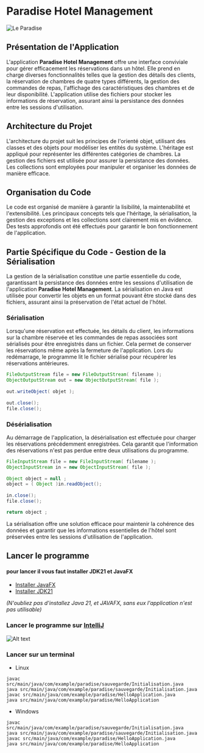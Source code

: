 # Paradise Hotel Management

![Le Paradise](https://github.com/AlphaxHotelxMikexEchoxDelta/Paradise/assets/95902084/5ffb6a1a-2734-4d31-ab0d-8a991d675694)

## Présentation de l'Application

L'application **Paradise Hotel Management** offre une interface conviviale pour gérer efficacement les réservations dans un hôtel. Elle prend en charge diverses fonctionnalités telles que la gestion des détails des clients, la réservation de chambres de quatre types différents, la gestion des commandes de repas, l'affichage des caractéristiques des chambres et de leur disponibilité. L'application utilise des fichiers pour stocker les informations de réservation, assurant ainsi la persistance des données entre les sessions d'utilisation.

## Architecture du Projet

L'architecture du projet suit les principes de l'orienté objet, utilisant des classes et des objets pour modéliser les entités du système. L'héritage est appliqué pour représenter les différentes catégories de chambres. La gestion des fichiers est utilisée pour assurer la persistance des données. Les collections sont employées pour manipuler et organiser les données de manière efficace.

## Organisation du Code

Le code est organisé de manière à garantir la lisibilité, la maintenabilité et l'extensibilité. Les principaux concepts tels que l'héritage, la sérialisation, la gestion des exceptions et les collections sont clairement mis en évidence. Des tests approfondis ont été effectués pour garantir le bon fonctionnement de l'application.



## Partie Spécifique du Code - Gestion de la Sérialisation

La gestion de la sérialisation constitue une partie essentielle du code, garantissant la persistance des données entre les sessions d'utilisation de l'application **Paradise Hotel Management**. La sérialisation en Java est utilisée pour convertir les objets en un format pouvant être stocké dans des fichiers, assurant ainsi la préservation de l'état actuel de l'hôtel.

### Sérialisation

Lorsqu'une réservation est effectuée, les détails du client, les informations sur la chambre réservée et les commandes de repas associées sont sérialisés pour être enregistrés dans un fichier. Cela permet de conserver les réservations même après la fermeture de l'application. Lors du redémarrage, le programme lit le fichier sérialisé pour récupérer les réservations antérieures.

```java
FileOutputStream file = new FileOutputStream( filename );
ObjectOutputStream out = new ObjectOutputStream( file );
        
out.writeObject( objet );
        
out.close();
file.close(); 
```

### Désérialisation

Au démarrage de l'application, la désérialisation est effectuée pour charger les réservations précédemment enregistrées. Cela garantit que l'information des réservations n'est pas perdue entre deux utilisations du programme.

```java
FileInputStream file = new FileInputStream( filename );
ObjectInputStream in = new ObjectInputStream( file );
			
Object object = null ;
object = ( Object )in.readObject();
			
in.close();
file.close();

return object ;
```

La sérialisation offre une solution efficace pour maintenir la cohérence des données et garantir que les informations essentielles de l'hôtel sont préservées entre les sessions d'utilisation de l'application.


## Lancer le programme

#### pour lancer il vous faut installer JDK21 et JavaFX

* [Installer JavaFX](URL=https://gluonhq.com/products/javafx/)
* [Installer JDK21](https://www.oracle.com/java/technologies/downloads/)
  
_(N'oubliez pas d'installez Java 21, et JAVAFX, sans eux l'application n'est pas utilisable)_

### Lancer le programme sur [IntelliJ](https://www.jetbrains.com/idea/)

![Alt text](https://github.com/AlphaxHotelxMikexEchoxDelta/Paradise/assets/95902084/23e75c22-8802-4987-b64b-963c1b19eeb5)

### Lancer sur un terminal

* Linux
```
javac src/main/java/com/example/paradise/sauvegarde/Initialisation.java
java src/main/java/com/example/paradise/sauvegarde/Initialisation.java
javac src/main/java/com/example/paradise/HelloApplication.java
java src/main/java/com/example/paradise/HelloApplication
```
* Windows
```
javac src/main/java/com/example/paradise/sauvegarde/Initialisation.java
java src/main/java/com/example/paradise/sauvegarde/Initialisation.java
javac src/main/java/com/example/paradise/HelloApplication.java
java src/main/java/com/example/paradise/HelloApplication
```
